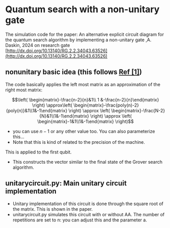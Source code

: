 # Quantum search with a non-unitary gate
The simulation code for the paper: An alternative explicit circuit diagram for the quantum search algorithm by implementing a non-unitary gate
,A. Daskin, 2024
on research gate [http://dx.doi.org/10.13140/RG.2.2.34043.63526](http://dx.doi.org/10.13140/RG.2.2.34043.63526)

## nonunitary basic idea (this follows [Ref [1]](https://arxiv.org/pdf/quant-ph/9801041))

The code basically applies the left most matrix as an approximation of the right most matrix:
```math
\left( \begin{matrix}-\frac{n-2}{n}&1\\ 1 &-\frac{n-2}{n}\end{matrix} \right) \approx\left( \begin{matrix}-\frac{poly(n)-2}{poly(n)}&1\\1&-1\end{matrix} \right) \approx \left( \begin{matrix}-\frac{N-2}{N}&1\\1&-1\end{matrix} \right) \approx \left( \begin{matrix}-1&1\\1&-1\end{matrix} \right)
```
   - you can use $n-1$ or any other value too. You can also parameterize this...
   - Note that this is kind of related to the precision of the machine.

This is applied to the first qubit.
- This constructs the vector similar to the final state of the Grover search algorithm. 

## unitarycircuit.py: Main unitary circuit implementation
- Unitary implementation of this circuit is done through the square root of the matrix. This is shown in the paper.
- unitarycircuit.py simulates this circuit with or without AA. The number of repetitions are set to n: you can adjust this and the parameter a.
